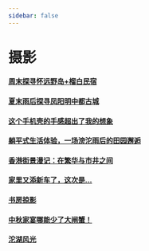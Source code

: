 ```yaml
---
sidebar: false
---
```


# 摄影

#### [周末探寻怀远野岛+榴白民宿](huaiyuanyedao.md) 

#### [夏末雨后探寻凤阳明中都古城](fengyangmingzhongdu.md) 

#### [这个手机壳的手感超出了我的想象](shoujike.md) 

#### [躺平式生活体验，一场滂沱雨后的田园邂逅](wuhetianbianxiaoyuan.md)

#### [香港街景漫记：在繁华与市井之间](hongkong.md)

#### [家里又添新车了，这次是...](zixingche.md) 

#### [书房掠影](shufanggengxin.md) 

#### [中秋家宴哪能少了大闸蟹！](zhongqiujiayan2023.md) 

#### [沱湖风光](tuohu.md)
